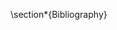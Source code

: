 
\section*{Bibliography}

<div id='put-bibliography-here'></div>
<!-- 
<cite id="bib:kallrath12">kallrath12 \xxx</cite>
<cite id="bib:davey02">davey02 \xxx</cite>
<cite id="bib:roman08">roman08 \xxx</cite>
<cite id="bib:manes86">manes86 \xxx</cite>
<cite id="bib:lee10">lee10 \xxx</cite>
<cite id="bib:cvx">cvx \xxx</cite> -->
